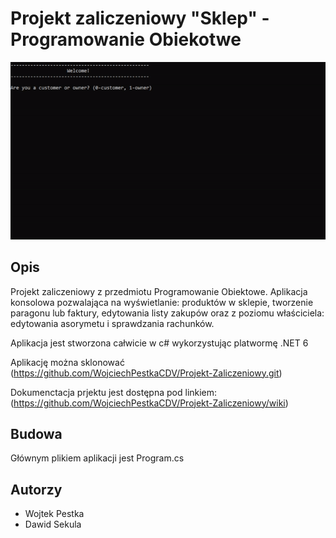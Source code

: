 # Projekt zaliczeniowy "Sklep" - Programowanie Obiekotwe

![Preview](gif_boży.gif)

## Opis
Projekt zaliczeniowy z przedmiotu Programowanie Obiektowe.
Aplikacja konsolowa pozwalająca na wyświetlanie: produktów w sklepie, tworzenie paragonu lub faktury, edytowania listy zakupów 
oraz z poziomu właściciela: edytowania asorymetu i sprawdzania rachunków. 

Aplikacja jest stworzona całwicie w c# wykorzystując platwormę .NET 6

Aplikację można sklonować (https://github.com/WojciechPestkaCDV/Projekt-Zaliczeniowy.git)

Dokumenctacja prjektu jest dostępna pod linkiem: (https://github.com/WojciechPestkaCDV/Projekt-Zaliczeniowy/wiki)

## Budowa 
Głównym plikiem aplikacji jest Program.cs

## Autorzy
* Wojtek Pestka
* Dawid Sekula
